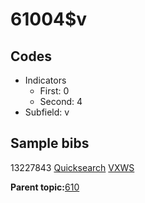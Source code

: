 # 61004$v

## Codes

-   Indicators
    -   First: 0
    -   Second: 4
-   Subfield: v

## Sample bibs

13227843 [Quicksearch](https://search.library.yale.edu/catalog/13227843) [VXWS](http://prodorbis.library.yale.edu:7014/vxws/GetHoldingsService?bibId=13227843)

**Parent topic:**[610](../../tags/610/610.md)

